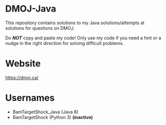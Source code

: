 # DMOJ-Java
This repository contains solutions to my Java solutions/attempts at solutions for questions on DMOJ. 

Do ***NOT*** copy and paste my code! Only use my code if you need a hint or a nudge in the right direction for solving difficult problems.

# Website
https://dmoj.ca/

# Usernames
 - BamTargetShock_Java (Java 8)
 - BamTargetShock (Python 3) **(inactive)**

